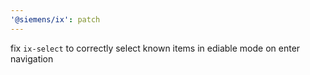 ```yaml
---
'@siemens/ix': patch
---
```


fix `ix-select` to correctly select known items in ediable mode on enter navigation
